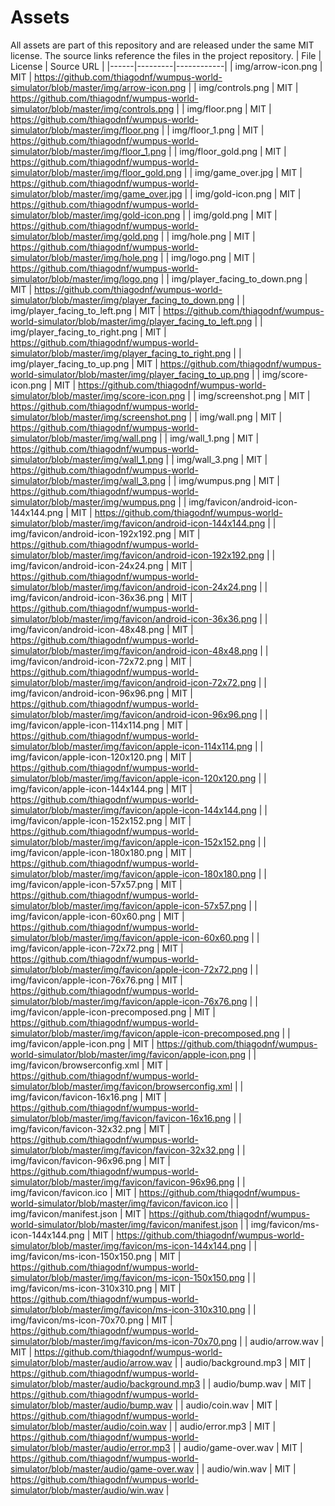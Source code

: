# Assets

All assets are part of this repository and are released under the same MIT license.
The source links reference the files in the project repository.
| File | License | Source URL |
|------|---------|------------|
| img/arrow-icon.png | MIT | https://github.com/thiagodnf/wumpus-world-simulator/blob/master/img/arrow-icon.png |
| img/controls.png | MIT | https://github.com/thiagodnf/wumpus-world-simulator/blob/master/img/controls.png |
| img/floor.png | MIT | https://github.com/thiagodnf/wumpus-world-simulator/blob/master/img/floor.png |
| img/floor_1.png | MIT | https://github.com/thiagodnf/wumpus-world-simulator/blob/master/img/floor_1.png |
| img/floor_gold.png | MIT | https://github.com/thiagodnf/wumpus-world-simulator/blob/master/img/floor_gold.png |
| img/game_over.jpg | MIT | https://github.com/thiagodnf/wumpus-world-simulator/blob/master/img/game_over.jpg |
| img/gold-icon.png | MIT | https://github.com/thiagodnf/wumpus-world-simulator/blob/master/img/gold-icon.png |
| img/gold.png | MIT | https://github.com/thiagodnf/wumpus-world-simulator/blob/master/img/gold.png |
| img/hole.png | MIT | https://github.com/thiagodnf/wumpus-world-simulator/blob/master/img/hole.png |
| img/logo.png | MIT | https://github.com/thiagodnf/wumpus-world-simulator/blob/master/img/logo.png |
| img/player_facing_to_down.png | MIT | https://github.com/thiagodnf/wumpus-world-simulator/blob/master/img/player_facing_to_down.png |
| img/player_facing_to_left.png | MIT | https://github.com/thiagodnf/wumpus-world-simulator/blob/master/img/player_facing_to_left.png |
| img/player_facing_to_right.png | MIT | https://github.com/thiagodnf/wumpus-world-simulator/blob/master/img/player_facing_to_right.png |
| img/player_facing_to_up.png | MIT | https://github.com/thiagodnf/wumpus-world-simulator/blob/master/img/player_facing_to_up.png |
| img/score-icon.png | MIT | https://github.com/thiagodnf/wumpus-world-simulator/blob/master/img/score-icon.png |
| img/screenshot.png | MIT | https://github.com/thiagodnf/wumpus-world-simulator/blob/master/img/screenshot.png |
| img/wall.png | MIT | https://github.com/thiagodnf/wumpus-world-simulator/blob/master/img/wall.png |
| img/wall_1.png | MIT | https://github.com/thiagodnf/wumpus-world-simulator/blob/master/img/wall_1.png |
| img/wall_3.png | MIT | https://github.com/thiagodnf/wumpus-world-simulator/blob/master/img/wall_3.png |
| img/wumpus.png | MIT | https://github.com/thiagodnf/wumpus-world-simulator/blob/master/img/wumpus.png |
| img/favicon/android-icon-144x144.png | MIT | https://github.com/thiagodnf/wumpus-world-simulator/blob/master/img/favicon/android-icon-144x144.png |
| img/favicon/android-icon-192x192.png | MIT | https://github.com/thiagodnf/wumpus-world-simulator/blob/master/img/favicon/android-icon-192x192.png |
| img/favicon/android-icon-24x24.png | MIT | https://github.com/thiagodnf/wumpus-world-simulator/blob/master/img/favicon/android-icon-24x24.png |
| img/favicon/android-icon-36x36.png | MIT | https://github.com/thiagodnf/wumpus-world-simulator/blob/master/img/favicon/android-icon-36x36.png |
| img/favicon/android-icon-48x48.png | MIT | https://github.com/thiagodnf/wumpus-world-simulator/blob/master/img/favicon/android-icon-48x48.png |
| img/favicon/android-icon-72x72.png | MIT | https://github.com/thiagodnf/wumpus-world-simulator/blob/master/img/favicon/android-icon-72x72.png |
| img/favicon/android-icon-96x96.png | MIT | https://github.com/thiagodnf/wumpus-world-simulator/blob/master/img/favicon/android-icon-96x96.png |
| img/favicon/apple-icon-114x114.png | MIT | https://github.com/thiagodnf/wumpus-world-simulator/blob/master/img/favicon/apple-icon-114x114.png |
| img/favicon/apple-icon-120x120.png | MIT | https://github.com/thiagodnf/wumpus-world-simulator/blob/master/img/favicon/apple-icon-120x120.png |
| img/favicon/apple-icon-144x144.png | MIT | https://github.com/thiagodnf/wumpus-world-simulator/blob/master/img/favicon/apple-icon-144x144.png |
| img/favicon/apple-icon-152x152.png | MIT | https://github.com/thiagodnf/wumpus-world-simulator/blob/master/img/favicon/apple-icon-152x152.png |
| img/favicon/apple-icon-180x180.png | MIT | https://github.com/thiagodnf/wumpus-world-simulator/blob/master/img/favicon/apple-icon-180x180.png |
| img/favicon/apple-icon-57x57.png | MIT | https://github.com/thiagodnf/wumpus-world-simulator/blob/master/img/favicon/apple-icon-57x57.png |
| img/favicon/apple-icon-60x60.png | MIT | https://github.com/thiagodnf/wumpus-world-simulator/blob/master/img/favicon/apple-icon-60x60.png |
| img/favicon/apple-icon-72x72.png | MIT | https://github.com/thiagodnf/wumpus-world-simulator/blob/master/img/favicon/apple-icon-72x72.png |
| img/favicon/apple-icon-76x76.png | MIT | https://github.com/thiagodnf/wumpus-world-simulator/blob/master/img/favicon/apple-icon-76x76.png |
| img/favicon/apple-icon-precomposed.png | MIT | https://github.com/thiagodnf/wumpus-world-simulator/blob/master/img/favicon/apple-icon-precomposed.png |
| img/favicon/apple-icon.png | MIT | https://github.com/thiagodnf/wumpus-world-simulator/blob/master/img/favicon/apple-icon.png |
| img/favicon/browserconfig.xml | MIT | https://github.com/thiagodnf/wumpus-world-simulator/blob/master/img/favicon/browserconfig.xml |
| img/favicon/favicon-16x16.png | MIT | https://github.com/thiagodnf/wumpus-world-simulator/blob/master/img/favicon/favicon-16x16.png |
| img/favicon/favicon-32x32.png | MIT | https://github.com/thiagodnf/wumpus-world-simulator/blob/master/img/favicon/favicon-32x32.png |
| img/favicon/favicon-96x96.png | MIT | https://github.com/thiagodnf/wumpus-world-simulator/blob/master/img/favicon/favicon-96x96.png |
| img/favicon/favicon.ico | MIT | https://github.com/thiagodnf/wumpus-world-simulator/blob/master/img/favicon/favicon.ico |
| img/favicon/manifest.json | MIT | https://github.com/thiagodnf/wumpus-world-simulator/blob/master/img/favicon/manifest.json |
| img/favicon/ms-icon-144x144.png | MIT | https://github.com/thiagodnf/wumpus-world-simulator/blob/master/img/favicon/ms-icon-144x144.png |
| img/favicon/ms-icon-150x150.png | MIT | https://github.com/thiagodnf/wumpus-world-simulator/blob/master/img/favicon/ms-icon-150x150.png |
| img/favicon/ms-icon-310x310.png | MIT | https://github.com/thiagodnf/wumpus-world-simulator/blob/master/img/favicon/ms-icon-310x310.png |
| img/favicon/ms-icon-70x70.png | MIT | https://github.com/thiagodnf/wumpus-world-simulator/blob/master/img/favicon/ms-icon-70x70.png |
| audio/arrow.wav | MIT | https://github.com/thiagodnf/wumpus-world-simulator/blob/master/audio/arrow.wav |
| audio/background.mp3 | MIT | https://github.com/thiagodnf/wumpus-world-simulator/blob/master/audio/background.mp3 |
| audio/bump.wav | MIT | https://github.com/thiagodnf/wumpus-world-simulator/blob/master/audio/bump.wav |
| audio/coin.wav | MIT | https://github.com/thiagodnf/wumpus-world-simulator/blob/master/audio/coin.wav |
| audio/error.mp3 | MIT | https://github.com/thiagodnf/wumpus-world-simulator/blob/master/audio/error.mp3 |
| audio/game-over.wav | MIT | https://github.com/thiagodnf/wumpus-world-simulator/blob/master/audio/game-over.wav |
| audio/win.wav | MIT | https://github.com/thiagodnf/wumpus-world-simulator/blob/master/audio/win.wav |
